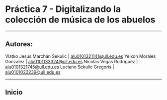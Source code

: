 # Práctica 7 - Digitalizando la colección de música de los abuelos

---

## Autores:

Vlatko Jesús Marchán Sekulic | alu0101321141@ull.edu.es
Yeixon Morales Gonzalez      | alu0101133324@ull.edu.es
Nicolas Vegas Rodriguez      | alu0101321745@ull.edu.es
Luciano Sekulic Gregoris     | alu0101022239@ull.edu.es

---

## Inicio